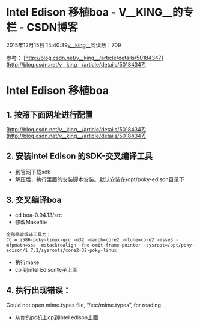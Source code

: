 # Intel Edison 移植boa - V__KING__的专栏 - CSDN博客





2015年12月15日 14:40:39[v__king__](https://me.csdn.net/V__KING__)阅读数：709








参考： [http://blog.csdn.net/v__king__/article/details/50184347](http://blog.csdn.net/v__king__/article/details/50184347)

# Intel Edison 移植boa

## 1. 按照下面网址进行配置

[http://blog.csdn.net/v__king__/article/details/50184347](http://blog.csdn.net/v__king__/article/details/50184347)

## 2. 安装intel Edison 的SDK-交叉编译工具
- 到官网下载sdk
- 解压后，执行里面的安装脚本安装。默认安装在/opt/poky-edison目录下

## 3. 交叉编译boa
- cd boa-0.94.13/src
- 修改Makefile

```
全部修改编译工具为：
CC = i586-poky-linux-gcc -m32 -march=core2 -mtune=core2 -msse3 -mfpmath=sse -mstackrealign -fno-omit-frame-pointer –sysroot=/opt/poky-edison/1.7.2/sysroots/core2-32-poky-linux
```
- 执行make
- cp 到intel Edison板子上面

## 4. 执行出现错误：

Could not open mime.types file, “/etc/mime.types”, for reading
- 从你的pc机上cp到intel edison上面



